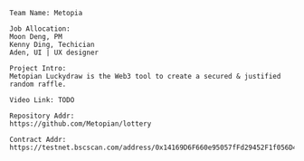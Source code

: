 	Team Name: Metopia

	Job Allocation:
	Moon Deng, PM
	Kenny Ding, Techician
	Aden, UI | UX designer

	Project Intro:
	Metopian Luckydraw is the Web3 tool to create a secured & justified random raffle.

	Video Link: TODO

	Repository Addr:
	https://github.com/Metopian/lottery

	Contract Addr:
	https://testnet.bscscan.com/address/0x14169D6F660e95057fFd29452F1f056D4A3CECe9

	